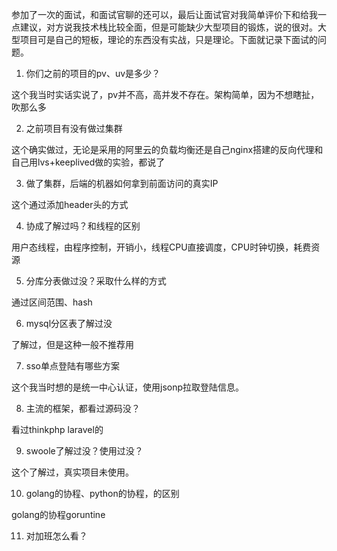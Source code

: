 参加了一次的面试，和面试官聊的还可以，最后让面试官对我简单评价下和给我一点建议，对方说我技术栈比较全面，但是可能缺少大型项目的锻炼，说的很对。大型项目可是自己的短板，理论的东西没有实战，只是理论。下面就记录下面试的问题。



1. 你们之前的项目的pv、uv是多少？

这个我当时实话实说了，pv并不高，高并发不存在。架构简单，因为不想瞎扯，吹那么多

2. 之前项目有没有做过集群

这个确实做过，无论是采用的阿里云的负载均衡还是自己nginx搭建的反向代理和自己用lvs+keeplived做的实验，都说了

3. 做了集群，后端的机器如何拿到前面访问的真实IP

这个通过添加header头的方式

4. 协成了解过吗？和线程的区别

用户态线程，由程序控制，开销小，线程CPU直接调度，CPU时钟切换，耗费资源

5. 分库分表做过没？采取什么样的方式

通过区间范围、hash

6. mysql分区表了解过没

了解过，但是这种一般不推荐用

7. sso单点登陆有哪些方案

这个我当时想的是统一中心认证，使用jsonp拉取登陆信息。

8. 主流的框架，都看过源码没？

看过thinkphp laravel的

9. swoole了解过没？使用过没？

这个了解过，真实项目未使用。

10. golang的协程、python的协程，的区别

golang的协程goruntine

11. 对加班怎么看？